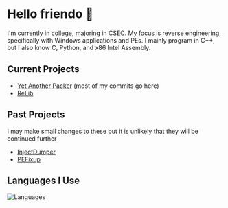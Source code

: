 # Hello friendo :wave:

I'm currently in college, majoring in CSEC. My focus is reverse engineering, specifically with Windows applications and PEs. I mainly program in C++, but I also know C, Python, and x86 Intel Assembly.

## Current Projects
- [Yet Another Packer](https://github.com/undisassemble/yap) (most of my commits go here)
- [ReLib](https://github.com/undisassemble/relib)

## Past Projects
I may make small changes to these but it is unlikely that they will be continued further
- [InjectDumper](https://github.com/undisassemble/injectdumper)
- [PEFixup](https://github.com/undisassemble/pefixup)

## Languages I Use
![Languages](https://go-skill-icons.vercel.app/api/icons?i=asm,c,cpp,py,md)
